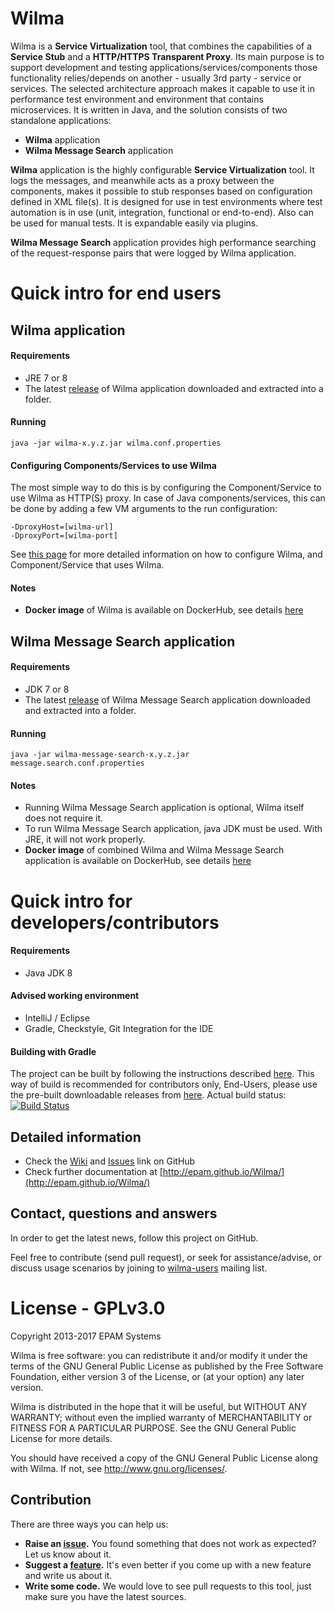 Wilma
===========
Wilma is a **Service Virtualization** tool, that combines the capabilities of a **Service Stub** and a **HTTP/HTTPS Transparent Proxy**. 
Its main purpose is to support development and testing applications/services/components those functionality relies/depends on another - usually 3rd party - service or services. 
The selected architecture approach makes it capable to use it in performance test environment and environment that contains microservices. 
It is written in Java, and the solution consists of two standalone applications:

* **Wilma** application
* **Wilma Message Search** application

**Wilma** application is the highly configurable **Service Virtualization** tool. 
It logs the messages, and meanwhile acts as a proxy between the components, makes it possible to stub responses based on configuration defined in XML file(s).
It is designed for use in test environments where test automation is in use (unit, integration, functional or end-to-end).
Also can be used for manual tests. It is expandable easily via plugins.

**Wilma Message Search** application provides high performance searching of the request-response pairs that were logged by Wilma application.

# Quick intro for end users
## Wilma application
#### Requirements
* JRE 7 or 8
* The latest [release](https://github.com/epam/Wilma/releases) of Wilma application downloaded and extracted into a folder.

#### Running
`java -jar wilma-x.y.z.jar wilma.conf.properties`

#### Configuring Components/Services to use Wilma
The most simple way to do this is by configuring the Component/Service to use Wilma as HTTP(S) proxy. 
In case of Java components/services, this can be done by adding a few VM arguments to the run configuration:

```
-DproxyHost=[wilma-url]
-DproxyPort=[wilma-port]
```

See [this page](http://epam.github.io/Wilma/endusers/index.html) for more detailed information on how to configure Wilma, and Component/Service that uses Wilma.

#### Notes
* **Docker image** of Wilma is available on DockerHub, see details [here](https://github.com/epam/Wilma/wiki/Docker-image-of-Wilma)

## Wilma Message Search application
#### Requirements
* JDK 7 or 8
* The latest [release](https://github.com/epam/Wilma/releases) of Wilma Message Search application downloaded and extracted into a folder.

#### Running
`java -jar wilma-message-search-x.y.z.jar message.search.conf.properties`

#### Notes
* Running Wilma Message Search application is optional, Wilma itself does not require it.
* To run Wilma Message Search application, java JDK must be used. With JRE, it will not work properly.
* **Docker image** of combined Wilma and Wilma Message Search application is available on DockerHub, see details [here](https://github.com/epam/Wilma/wiki/Docker-image-of-Wilma)

# Quick intro for developers/contributors

#### Requirements
* Java JDK 8

#### Advised working environment
* IntelliJ / Eclipse
* Gradle, Checkstyle, Git Integration for the IDE

#### Building with Gradle
The project can be built by following the instructions described [here](https://github.com/epam/Wilma/wiki/DEV,-Build-from-Scratch).
This way of build is recommended for contributors only, End-Users, please use the pre-built downloadable releases from [here](https://github.com/epam/Wilma/releases).
Actual build status: [![Build Status](https://travis-ci.org/epam/Wilma.svg?branch=master)](https://travis-ci.org/epam/Wilma)

## Detailed information
* Check the [Wiki](https://github.com/epam/Wilma/wiki) and [Issues](https://github.com/epam/Wilma/issues) link on GitHub
* Check further documentation at [http://epam.github.io/Wilma/](http://epam.github.io/Wilma/)

## Contact, questions and answers
In order to get the latest news, follow this project on GitHub.

Feel free to contribute (send pull request), or seek for assistance/advise, or discuss usage scenarios by joining to [wilma-users](https://groups.google.com/forum/#!forum/wilma-users) mailing list.

# License - GPLv3.0
Copyright 2013-2017 EPAM Systems

Wilma is free software: you can redistribute it and/or modify
it under the terms of the GNU General Public License as published by
the Free Software Foundation, either version 3 of the License, or
(at your option) any later version.

Wilma is distributed in the hope that it will be useful,
but WITHOUT ANY WARRANTY; without even the implied warranty of
MERCHANTABILITY or FITNESS FOR A PARTICULAR PURPOSE.  See the
GNU General Public License for more details.

You should have received a copy of the GNU General Public License
along with Wilma.  If not, see <http://www.gnu.org/licenses/>.

## Contribution

There are three ways you can help us:

* **Raise an [issue](https://github.com/epam/Wilma/issues).** You found something that does not work as expected? Let us know about it.
* **Suggest a [feature](https://groups.google.com/forum/#!forum/wilma-users).** It's even better if you come up with a new feature and write us about it.
* **Write some code.** We would love to see pull requests to this tool, just make sure you have the latest sources.